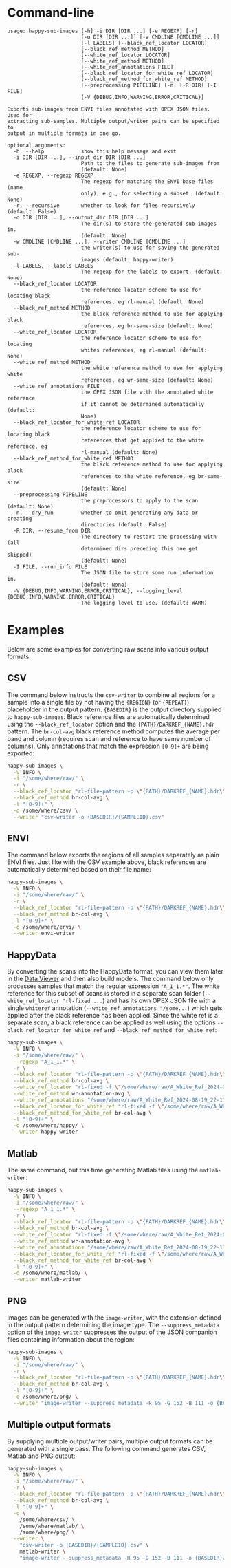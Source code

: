 # Command-line

```
usage: happy-sub-images [-h] -i DIR [DIR ...] [-e REGEXP] [-r]
                        [-o DIR [DIR ...]] [-w CMDLINE [CMDLINE ...]]
                        [-l LABELS] [--black_ref_locator LOCATOR]
                        [--black_ref_method METHOD]
                        [--white_ref_locator LOCATOR]
                        [--white_ref_method METHOD]
                        [--white_ref_annotations FILE]
                        [--black_ref_locator_for_white_ref LOCATOR]
                        [--black_ref_method_for_white_ref METHOD]
                        [--preprocessing PIPELINE] [-n] [-R DIR] [-I FILE]
                        [-V {DEBUG,INFO,WARNING,ERROR,CRITICAL}]

Exports sub-images from ENVI files annotated with OPEX JSON files. Used for
extracting sub-samples. Multiple output/writer pairs can be specified to
output in multiple formats in one go.

optional arguments:
  -h, --help            show this help message and exit
  -i DIR [DIR ...], --input_dir DIR [DIR ...]
                        Path to the files to generate sub-images from
                        (default: None)
  -e REGEXP, --regexp REGEXP
                        The regexp for matching the ENVI base files (name
                        only), e.g., for selecting a subset. (default: None)
  -r, --recursive       whether to look for files recursively (default: False)
  -o DIR [DIR ...], --output_dir DIR [DIR ...]
                        The dir(s) to store the generated sub-images in.
                        (default: None)
  -w CMDLINE [CMDLINE ...], --writer CMDLINE [CMDLINE ...]
                        the writer(s) to use for saving the generated sub-
                        images (default: happy-writer)
  -l LABELS, --labels LABELS
                        The regexp for the labels to export. (default: None)
  --black_ref_locator LOCATOR
                        the reference locator scheme to use for locating black
                        references, eg rl-manual (default: None)
  --black_ref_method METHOD
                        the black reference method to use for applying black
                        references, eg br-same-size (default: None)
  --white_ref_locator LOCATOR
                        the reference locator scheme to use for locating
                        whites references, eg rl-manual (default: None)
  --white_ref_method METHOD
                        the white reference method to use for applying white
                        references, eg wr-same-size (default: None)
  --white_ref_annotations FILE
                        the OPEX JSON file with the annotated white reference
                        if it cannot be determined automatically (default:
                        None)
  --black_ref_locator_for_white_ref LOCATOR
                        the reference locator scheme to use for locating black
                        references that get applied to the white reference, eg
                        rl-manual (default: None)
  --black_ref_method_for_white_ref METHOD
                        the black reference method to use for applying black
                        references to the white reference, eg br-same-size
                        (default: None)
  --preprocessing PIPELINE
                        the preprocessors to apply to the scan (default: None)
  -n, --dry_run         whether to omit generating any data or creating
                        directories (default: False)
  -R DIR, --resume_from DIR
                        The directory to restart the processing with (all
                        determined dirs preceding this one get skipped)
                        (default: None)
  -I FILE, --run_info FILE
                        The JSON file to store some run information in.
                        (default: None)
  -V {DEBUG,INFO,WARNING,ERROR,CRITICAL}, --logging_level {DEBUG,INFO,WARNING,ERROR,CRITICAL}
                        The logging level to use. (default: WARN)
```

# Examples

Below are some examples for converting raw scans into various output formats.

## CSV

The command below instructs the `csv-writer` to combine all regions for
a sample into a single file by not having the `{REGION}` (or `{REPEAT}`)
placeholder in the output pattern. `{BASEDIR}` is the output directory 
supplied to `happy-sub-images`. Black reference files are automatically
determined using the `--black_ref_locator` option and the `{PATH}/DARKREF_{NAME}.hdr`
pattern. The `br-col-avg` black reference method computes the average
per band and column (requires scan and reference to have same number of columns).
Only annotations that match the expression `[0-9]+` are being exported:

```bash
happy-sub-images \
  -V INFO \
  -i "/some/where/raw/" \
  -r \
  --black_ref_locator "rl-file-pattern -p \"{PATH}/DARKREF_{NAME}.hdr\"" \
  --black_ref_method br-col-avg \
  -l "[0-9]+" \
  -o /some/where/csv/ \
  --writer "csv-writer -o {BASEDIR}/{SAMPLEID}.csv" 
```

## ENVI

The command below exports the regions of all samples separately as plain ENVI files.
Just like with the CSV example above, black references are automatically
determined based on their file name:

```bash
happy-sub-images \
  -V INFO \
  -i "/some/where/raw/" \
  -r \
  --black_ref_locator "rl-file-pattern -p \"{PATH}/DARKREF_{NAME}.hdr\"" \
  --black_ref_method br-col-avg \
  -l "[0-9]+" \
  -o /some/where/envi/ \
  --writer envi-writer 
```

## HappyData

By converting the scans into the HappyData format, you can view them later
in the [Data Viewer](../happy_tools_tkinter/happy-data-viewer.md) and then also build models.
The command below only processes samples that match the regular expression
`"A_1_1.*"`. The white reference for this subset of scans is stored in a 
separate scan folder (`--white_ref_locator "rl-fixed ...`) and has its
own OPEX JSON file with a single `whiteref` annotation 
(`--white_ref_annotations "/some...`) which gets applied after the black
reference has been applied. Since the white ref is a separate scan,
a black reference can be applied as well using the options 
`--black_ref_locator_for_white_ref` and `--black_ref_method_for_white_ref`:

```bash
happy-sub-images \
  -V INFO \
  -i "/some/where/raw/" \
  --regexp "A_1_1.*" \
  -r \
  --black_ref_locator "rl-file-pattern -p \"{PATH}/DARKREF_{NAME}.hdr\"" \
  --black_ref_method br-col-avg \
  --white_ref_locator "rl-fixed -f \"/some/where/raw/A_White_Ref_2024-08-19_22-11-04/capture/A_White_Ref_2024-08-19_22-11-04.hdr\"" \
  --white_ref_method wr-annotation-avg \
  --white_ref_annotations "/some/where/raw/A_White_Ref_2024-08-19_22-11-04/capture/A_White_Ref_2024-08-19_22-11-04.json" \
  --black_ref_locator_for_white_ref "rl-fixed -f \"/some/where/raw/A_White_Ref_2024-08-19_22-11-04/capture/DARKREF_A_White_Ref_2024-08-19_22-11-04.hdr\"" \
  --black_ref_method_for_white_ref br-col-avg \
  -l "[0-9]+" \
  -o /some/where/happy/ \
  --writer happy-writer
```

## Matlab

The same command, but this time generating Matlab files using the `matlab-writer`:

```bash
happy-sub-images \
  -V INFO \
  -i "/some/where/raw/" \
  --regexp "A_1_1.*" \
  -r \
  --black_ref_locator "rl-file-pattern -p \"{PATH}/DARKREF_{NAME}.hdr\"" \
  --black_ref_method br-col-avg \
  --white_ref_locator "rl-fixed -f \"/some/where/raw/A_White_Ref_2024-08-19_22-11-04/capture/A_White_Ref_2024-08-19_22-11-04.hdr\"" \
  --white_ref_method wr-annotation-avg \
  --white_ref_annotations "/some/where/raw/A_White_Ref_2024-08-19_22-11-04/capture/A_White_Ref_2024-08-19_22-11-04.json" \
  --black_ref_locator_for_white_ref "rl-fixed -f \"/some/where/raw/A_White_Ref_2024-08-19_22-11-04/capture/DARKREF_A_White_Ref_2024-08-19_22-11-04.hdr\"" \
  --black_ref_method_for_white_ref br-col-avg \
  -l "[0-9]+" \
  -o /some/where/matlab/ \
  --writer matlab-writer
```

## PNG

Images can be generated with the `image-writer`, with the extension defined in 
the output pattern determining the image type.
The `--suppress_metadata` option of the `image-writer` suppresses the output of the
JSON companion files containing information about the region:

```bash
happy-sub-images \
  -V INFO \
  -i "/some/where/raw/" \
  -r \
  --black_ref_locator "rl-file-pattern -p \"{PATH}/DARKREF_{NAME}.hdr\"" \
  --black_ref_method br-col-avg \
  -l "[0-9]+" \
  -o /some/where/png/ \
  --writer "image-writer --suppress_metadata -R 95 -G 152 -B 111 -o {BASEDIR}/{SAMPLEID}.{REGION}.png" 
```

## Multiple output formats

By supplying multiple output/writer pairs, multiple output formats can be generated
with a single pass. The following command generates CSV, Matlab and PNG output:

```bash
happy-sub-images \
  -V INFO \
  -i "/some/where/raw/" \
  -r \
  --black_ref_locator "rl-file-pattern -p \"{PATH}/DARKREF_{NAME}.hdr\"" \
  --black_ref_method br-col-avg \
  -l "[0-9]+" \
  -o \
    /some/where/csv/ \
    /some/where/matlab/ \
    /some/where/png/ \
  --writer \
    "csv-writer -o {BASEDIR}/{SAMPLEID}.csv" \
    matlab-writer \
    "image-writer --suppress_metadata -R 95 -G 152 -B 111 -o {BASEDIR}/{SAMPLEID}.{REGION}.png"
```

